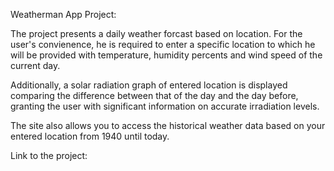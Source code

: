Weatherman App Project:

The project presents a daily weather forcast based on location.
For the user's convienence, he is required to enter a specific location to which he will be provided with temperature, humidity percents and wind speed of the current day.

Additionally, a solar radiation graph of entered location is displayed comparing the difference between that of the day and the day before, granting the user with significant information on accurate irradiation levels.

The site also allows you to access the historical weather data based on your entered location from 1940 until today.

Link to the project:
